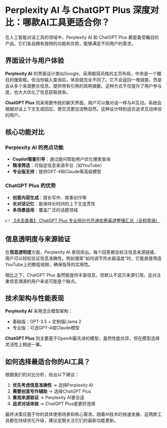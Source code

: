# Perplexity AI 与 ChatGPT Plus 深度对比：哪款AI工具更适合你？

在人工智能对话工具的领域中，Perplexity AI 和 ChatGPT Plus 都是备受瞩目的产品，它们各自拥有独特的功能和优势，能够满足不同用户的需求。

## 界面设计与用户体验

**Perplexity AI** 的界面设计类似Google，采用极简风格的主页布局，中央是一个醒目的搜索框。但当你输入查询后，体验就完全不同了。它不会返回一堆链接，而是会从多个来源整合信息，提供带有引用的简明摘要。这种方式不仅提升了用户参与度，也大大优化了信息获取效率。

**ChatGPT Plus** 则采用更传统的聊天界面，用户可以像对话一样与AI互动。系统会根据对话上下文生成回应，使交流更加流畅自然。这种设计特别适合追求互动体验的用户。

## 核心功能对比

### Perplexity AI 的亮点功能
- **Copilot智能引导**：通过提问帮助用户优化搜索查询
- **精准筛选**：可指定信息来源平台（如YouTube）
- **专业版支持**：提供GPT-4和Claude等高级模型

### ChatGPT Plus 的优势
- **创意内容生成**：擅长写作、故事创作等
- **长对话记忆**：能保持长时间的上下文连贯性
- **多场景适用**：覆盖广泛的话题领域

👉 [【点击查看】 ChatGPT Plus 专业低价代开通优惠渠道整理汇总（全程质保）](https://bit.ly/DaiKai)

## 信息透明度与来源验证

在**信息透明度**方面，Perplexity AI 表现突出。每个回答都会标注信息来源链接，用户可以轻松验证信息准确性。例如搜索"如何调节热水器温度"时，它能直接筛选YouTube上的教程视频，确保指导的实用性。

相比之下，ChatGPT Plus 虽然能提供丰富信息，但默认不显示来源引用。这对注重信息溯源的用户来说可能是个缺点。

## 技术架构与性能表现

**Perplexity AI** 采用混合模型架构：
- 基础版：GPT-3.5 + 定制版Llama 2
- 专业版：可选GPT-4或Claude模型

**ChatGPT Plus** 则主要基于OpenAI最先进的模型，虽然性能优异，但在模型选择灵活性上稍逊一筹。

## 如何选择最适合你的AI工具？

根据我们的对比分析，给出以下建议：

1. **优先考虑信息准确性** → 选择Perplexity AI
2. **需要创意写作辅助** → 选择ChatGPT Plus
3. **重视来源验证** → Perplexity AI更合适
4. **追求对话体验** → ChatGPT Plus是更好选择

最终决策应基于你的具体使用场景和核心需求。随着AI技术的快速发展，这两款工具都在持续优化升级，建议定期关注它们的最新功能更新。